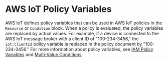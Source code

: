 # AWS IoT Policy Variables<a name="iot-policy-variables"></a>

AWS IoT defines policy variables that can be used in AWS IoT policies in the `Resource` or `Condition` block\. When a policy is evaluated, the policy variables are replaced by actual values\. For example, if a device is connected to the AWS IoT message broker with a client ID of "100\-234\-3456," the `iot:ClientId` policy variable is replaced in the policy document by "100\-234\-3456\." For more information about policy variables, see [IAM Policy Variables](https://docs.aws.amazon.com/IAM/latest/UserGuide/reference_policies_variables.html) and [Multi\-Value Conditions](https://docs.aws.amazon.com/IAM/latest/UserGuide/reference_policies_multi-value-conditions.html)\.